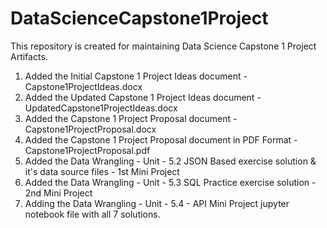 # DataScienceCapstone1Project
This repository is created for maintaining Data Science Capstone 1 Project Artifacts.

1. Added the Initial Capstone 1 Project Ideas document - Capstone1ProjectIdeas.docx
2. Added the Updated Capstone 1 Project Ideas document - UpdatedCapstone1ProjectIdeas.docx
3. Added the Capstone 1 Project Proposal document - Capstone1ProjectProposal.docx
4. Added the Capstone 1 Project Proposal document in PDF Format - Capstone1ProjectProposal.pdf
5. Added the Data Wrangling - Unit - 5.2 JSON Based exercise solution & it's data source files - 1st Mini Project
6. Added the Data Wrangling - Unit - 5.3 SQL Practice exercise solution - 2nd Mini Project
7. Adding the Data Wrangling - Unit - 5.4 - API Mini Project jupyter notebook file with all 7 solutions.
